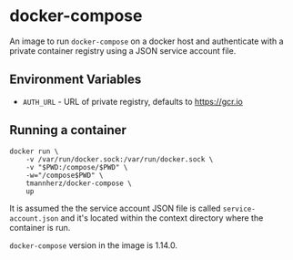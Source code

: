 # docker-compose

An image to run `docker-compose` on a docker host and authenticate with a private container registry using a JSON service account file.

## Environment Variables

* `AUTH_URL` - URL of private registry, defaults to https://gcr.io

## Running a container

```
docker run \
    -v /var/run/docker.sock:/var/run/docker.sock \
    -v "$PWD:/compose/$PWD" \
    -w="/compose$PWD" \
    tmannherz/docker-compose \
    up
```

It is assumed the the service account JSON file is called `service-account.json` and it's located within the context directory where the container is run.

`docker-compose` version in the image is 1.14.0.
